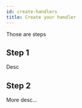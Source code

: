 ```yaml
---
id: create-handlers
title: Create your handler
---
```


Those are steps

## Step 1

Desc

## Step 2

More desc...